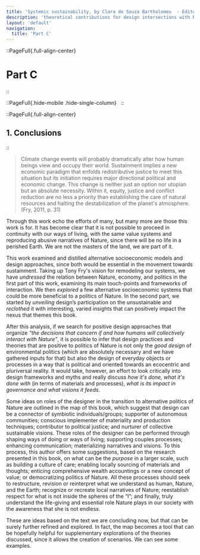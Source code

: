 ```yaml
---
title: 'Systemic sustainability, by Clara de Souza Bartholomeu  - Editora Sabiá'
description: 'theoretical contributions for design intersections with Nature and the political.'
layout: 'default'
navigation:
  title: 'Part C'
---
```


<link rel="stylesheet" href="/9786599492931/css/style-bege.css">

::PageFull{.full-align-center}
# Part C
::

::PageFull{.hide-mobile .hide-single-column}
&nbsp;
::

::PageFull{.full-align-center}
## 1. Conclusions
::

> Climate change events will probably dramatically alter how human beings view and occupy their world. Sustainment implies a new economic paradigm that enfolds redistributive justice to meet this situation but its initiation requires major directional political and economic change. This change is neither just an option nor utopian but an absolute necessity. Within it, equity, justice and conflict reduction are no less a priority than establishing the care of natural resources and halting the destabilization of the planet's atmosphere. (Fry, 2011, p. 31)

Through this work echo the efforts of many, but many more are those this work is for. It has become clear that it is not possible to proceed in continuity with our ways of living, with the same value systems and reproducing abusive narratives of Nature, since there will be no life in a perished Earth. We are not the masters of the land, we are part of it.   

This work examined and distilled alternative socioeconomic models and design approaches, since both would be essential in the movement towards sustainment. Taking up Tony Fry's vision for remodeling our systems, we have _undressed_ the relation between Nature, economy, and politics in the first part of this work, examining its main touch-points and frameworks of interaction. We then _explored_ a few alternative socioeconomic systems that could be more beneficial to a politics of Nature. In the second part, we started by _unveiling_ design’s participation on the unsustainable and _reclothed_ it with interesting, varied insights that can positively impact the nexus that themes this book.

After this analysis, if we search for positive design approaches that organize _“the decisions that concern if and how humans will collectively interact with Nature”_, it is possible to infer that design practices and theories that are positive to politics of Nature is not only the _good design_ of environmental politics (which are absolutely necessary and we have gathered inputs for that) but also the design of everyday objects or processes in a way that is political and oriented towards an ecocentric and pluriversal reality. It would take, however, an effort to look critically into design frameworks and myths and really discuss _how it's done, what it's done with_ (in terms of materials and processes), _what is its impact in governance and what visions it feeds_.

Some ideas on roles of the designer in the transition to alternative politics of Nature are outlined in the map of this book, which suggest that design can be a connector of symbiotic individuals/groups; supporter of autonomous communities; conscious implementer of materiality and production techniques; contributor to political justice; and nurturer of collective sustainable visions. These roles of the designer can be performed through shaping ways of doing or ways of living; supporting couples processes; enhancing communication; materializing narratives and visions. To this process, this author offers some suggestions, based on the research presented in this book, on what can be the _purpose_ in a larger scale, such as building a culture of care; enabling locally sourcing of materials and thoughts; enticing comprehensive wealth accountings or a new concept of value; or democratizing politics of Nature. All these processes should seek to restructure, revision or reinterpret what we understand as human, Nature, and the Earth; recognize or recreate local narratives of Nature; reestablish respect for what is not inside the spheres of the “I”; and finally, truly understand the life-giving and essential role Nature plays in our society with the awareness that she is not endless.

These are ideas based on the text we are concluding now, but that can be surely further refined and explored. In fact, the map becomes a tool that can be hopefully helpful for supplementary explorations of the theories discussed, since it allows the creation of scenarios. We can see some examples. 




